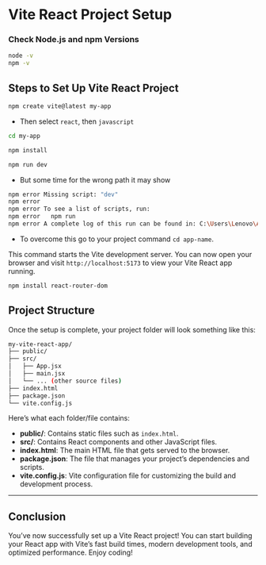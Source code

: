 
# Vite React Project Setup

### Check Node.js and npm Versions


```bash
node -v
npm -v
```

## Steps to Set Up Vite React Project

```bash
npm create vite@latest my-app
```
- Then select `react`, then `javascript`

```bash
cd my-app
```
```bash
npm install
```
```bash
npm run dev
```
- But some time for the wrong path it may show
```bash
npm error Missing script: "dev"
npm error
npm error To see a list of scripts, run:
npm error   npm run
npm error A complete log of this run can be found in: C:\Users\Lenovo\AppData\Local\npm-cache\_logs\2025-01-28T17_24_15_797Z-debug-0.log
```
- To overcome this go to your project command `cd app-name`. 

This command starts the Vite development server. You can now open your browser and visit `http://localhost:5173` to view your Vite React app running.

```bash
npm install react-router-dom
```

## Project Structure

Once the setup is complete, your project folder will look something like this:

```bash
my-vite-react-app/
├── public/
├── src/
│   ├── App.jsx
│   ├── main.jsx
│   └── ... (other source files)
├── index.html
├── package.json
└── vite.config.js
```

Here’s what each folder/file contains:

- **public/**: Contains static files such as `index.html`.
- **src/**: Contains React components and other JavaScript files.
- **index.html**: The main HTML file that gets served to the browser.
- **package.json**: The file that manages your project’s dependencies and scripts.
- **vite.config.js**: Vite configuration file for customizing the build and development process.

---

## Conclusion

You’ve now successfully set up a Vite React project! You can start building your React app with Vite’s fast build times, modern development tools, and optimized performance. Enjoy coding!
